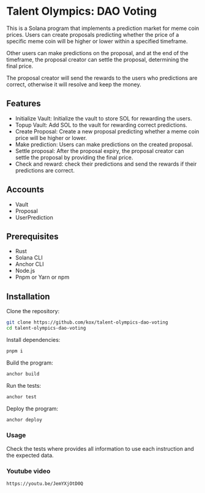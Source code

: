 # Talent Olympics: DAO Voting

This is a Solana program that implements a prediction market for meme coin prices. Users can create proposals predicting whether the price of a specific meme coin will be higher or lower within a specified timeframe. 

Other users can make predictions on the proposal, and at the end of the timeframe, the proposal creator can settle the proposal, determining the final price. 

The proposal creator will send the rewards to the users who predictions are correct, otherwise it will resolve and keep the money.

## Features

- Initialize Vault: Initialize the vault to store SOL for rewarding the users.
- Topup Vault: Add SOL to the vault for rewarding correct predictions.
- Create Proposal: Create a new proposal predicting whether a meme coin price will be higher or lower.
- Make prediction: Users can make predictions on the created proposal.
- Settle proposal: After the proposal expiry, the proposal creator can settle the proposal by providing the final price.
- Check and reward: check their predictions and send the rewards if their predictions are correct.

## Accounts
* Vault
* Proposal
* UserPrediction

## Prerequisites

- Rust
- Solana CLI
- Anchor CLI
- Node.js
- Pnpm or Yarn or npm

## Installation

Clone the repository:

```bash
git clone https://github.com/kox/talent-olympics-dao-voting
cd talent-olympics-dao-voting
```

Install dependencies:

```bash
pnpm i
```

Build the program:

```bash
anchor build
```

Run the tests:

```bash
anchor test
```

Deploy the program:

```bash
anchor deploy
```

### Usage

Check the tests where provides all information to use each instruction and the expected data.


### Youtube video

`https://youtu.be/JemYXjOtD0Q`